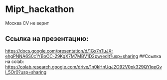 # **Mipt_hackathon**
Москва CV не верит

## Ссылка на презентацию:
https://docs.google.com/presentation/d/1Gx7nTuJX-ehgPNNA6S0c1YBoOC-29KgX7M7MBV1D2pw/edit?usp=sharing
##Ссылка на colab:
https://colab.research.google.com/drive/1n0kHnUqJ2O92V0pk329QYlqeGvl_5Or0?usp=sharing
